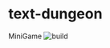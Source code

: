 # text-dungeon 
MiniGame ![build](https://github.com/Gigi-G/text-dungeon/workflows/Java%20CI%20with%20Maven/badge.svg)

